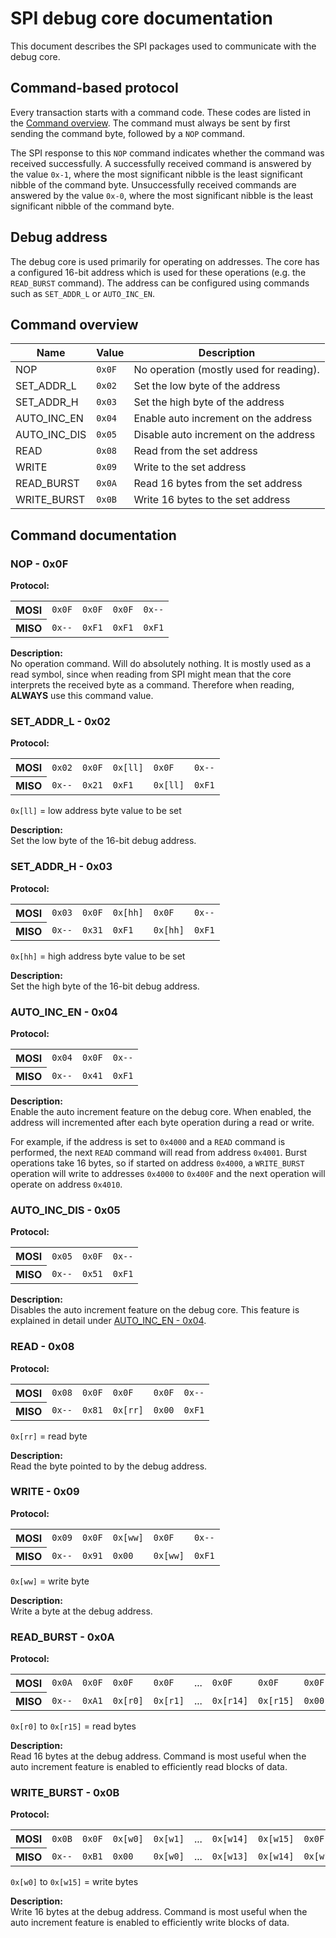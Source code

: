 # SPI debug core documentation

This document describes the SPI packages used to communicate with the debug
core.

## Command-based protocol

Every transaction starts with a command code.
These codes are listed in the [Command overview](#command-overview).
The command must always be sent by first sending the command byte,
followed by a `NOP` command.

The SPI response to this `NOP` command indicates whether the command was
received successfully.
A successfully received command is answered by the value `0x-1`,
where the most significant nibble is the least significant nibble of the
command byte.
Unsuccessfully received commands are answered by the value `0x-0`,
where the most significant nibble is the least significant nibble of the
command byte.

## Debug address

The debug core is used primarily for operating on addresses.
The core has a configured 16-bit address which is used for these operations
(e.g. the `READ_BURST` command).
The address can be configured using commands such as `SET_ADDR_L` or 
`AUTO_INC_EN`.

## Command overview

| Name | Value | Description |
| ---- | ---- | ---- |
| NOP | `0x0F` | No operation (mostly used for reading). |
| SET_ADDR_L | `0x02` | Set the low byte of the address |
| SET_ADDR_H | `0x03` | Set the high byte of the address |
| AUTO_INC_EN | `0x04` | Enable auto increment on the address |
| AUTO_INC_DIS | `0x05` | Disable auto increment on the address |
| READ | `0x08` | Read from the set address |
| WRITE | `0x09` | Write to the set address |
| READ_BURST | `0x0A` | Read 16 bytes from the set address |
| WRITE_BURST | `0x0B` | Write 16 bytes to the set address |

## Command documentation

### NOP - 0x0F

**Protocol:**  
<table>
    <tr>
        <th>MOSI</th>
        <td><code>0x0F</code></td>
        <td><code>0x0F</code></td>
        <td><code>0x0F</code></td>
        <td><code>0x--</code></td>
    </tr>
    <tr>
        <th>MISO</th>
        <td><code>0x--</code></td>
        <td><code>0xF1</code></td>
        <td><code>0xF1</code></td>
        <td><code>0xF1</code></td>
    </tr>
</table>

**Description:**  
No operation command.
Will do absolutely nothing.
It is mostly used as a read symbol, since when reading from SPI might mean that
the core interprets the received byte as a command.
Therefore when reading, **ALWAYS** use this command value.

### SET_ADDR_L - 0x02

**Protocol:**  
<table>
    <tr>
        <th>MOSI</th>
        <td><code>0x02</code></td>
        <td><code>0x0F</code></td>
        <td><code>0x[ll]</code></td>
        <td><code>0x0F</code></td>
        <td><code>0x--</code></td>
    </tr>
    <tr>
        <th>MISO</th>
        <td><code>0x--</code></td>
        <td><code>0x21</code></td>
        <td><code>0xF1</code></td>
        <td><code>0x[ll]</code></td>
        <td><code>0xF1</code></td>
    </tr>
</table>

`0x[ll]` = low address byte value to be set

**Description:**  
Set the low byte of the 16-bit debug address.

### SET_ADDR_H - 0x03

**Protocol:**  
<table>
    <tr>
        <th>MOSI</th>
        <td><code>0x03</code></td>
        <td><code>0x0F</code></td>
        <td><code>0x[hh]</code></td>
        <td><code>0x0F</code></td>
        <td><code>0x--</code></td>
    </tr>
    <tr>
        <th>MISO</th>
        <td><code>0x--</code></td>
        <td><code>0x31</code></td>
        <td><code>0xF1</code></td>
        <td><code>0x[hh]</code></td>
        <td><code>0xF1</code></td>
    </tr>
</table>

`0x[hh]` = high address byte value to be set

**Description:**  
Set the high byte of the 16-bit debug address.

### AUTO_INC_EN - 0x04

**Protocol:**  
<table>
    <tr>
        <th>MOSI</th>
        <td><code>0x04</code></td>
        <td><code>0x0F</code></td>
        <td><code>0x--</code></td>
    </tr>
    <tr>
        <th>MISO</th>
        <td><code>0x--</code></td>
        <td><code>0x41</code></td>
        <td><code>0xF1</code></td>
    </tr>
</table>

**Description:**  
Enable the auto increment feature on the debug core.
When enabled, the address will incremented after each byte operation during a
read or write.

For example, if the address is set to `0x4000` and a `READ` command is performed,
the next `READ` command will read from address `0x4001`. Burst operations take 16 bytes, so if started on address `0x4000`, a `WRITE_BURST` operation will
write to addresses `0x4000` to `0x400F` and the next operation will operate
on address `0x4010`.

### AUTO_INC_DIS - 0x05

**Protocol:**  
<table>
    <tr>
        <th>MOSI</th>
        <td><code>0x05</code></td>
        <td><code>0x0F</code></td>
        <td><code>0x--</code></td>
    </tr>
    <tr>
        <th>MISO</th>
        <td><code>0x--</code></td>
        <td><code>0x51</code></td>
        <td><code>0xF1</code></td>
    </tr>
</table>

**Description:**  
Disables the auto increment feature on the debug core.
This feature is explained in detail under [AUTO_INC_EN - 0x04](#auto_inc_en---0x04).

### READ - 0x08

**Protocol:**  
<table>
    <tr>
        <th>MOSI</th>
        <td><code>0x08</code></td>
        <td><code>0x0F</code></td>
        <td><code>0x0F</code></td>
        <td><code>0x0F</code></td>
        <td><code>0x--</code></td>
    </tr>
    <tr>
        <th>MISO</th>
        <td><code>0x--</code></td>
        <td><code>0x81</code></td>
        <td><code>0x[rr]</code></td>
        <td><code>0x00</code></td>
        <td><code>0xF1</code></td>
    </tr>
</table>

`0x[rr]` = read byte

**Description:**  
Read the byte pointed to by the debug address.

### WRITE - 0x09

**Protocol:**  
<table>
    <tr>
        <th>MOSI</th>
        <td><code>0x09</code></td>
        <td><code>0x0F</code></td>
        <td><code>0x[ww]</code></td>
        <td><code>0x0F</code></td>
        <td><code>0x--</code></td>
    </tr>
    <tr>
        <th>MISO</th>
        <td><code>0x--</code></td>
        <td><code>0x91</code></td>
        <td><code>0x00</code></td>
        <td><code>0x[ww]</code></td>
        <td><code>0xF1</code></td>
    </tr>
</table>

`0x[ww]` = write byte

**Description:**  
Write a byte at the debug address.

### READ_BURST - 0x0A

**Protocol:**  
<table>
    <tr>
        <th>MOSI</th>
        <td><code>0x0A</code></td>
        <td><code>0x0F</code></td>
        <td><code>0x0F</code></td>
        <td><code>0x0F</code></td>
        <td>...</td>
        <td><code>0x0F</code></td>
        <td><code>0x0F</code></td>
        <td><code>0x0F</code></td>
        <td><code>0x--</code></td>
    </tr>
    <tr>
        <th>MISO</th>
        <td><code>0x--</code></td>
        <td><code>0xA1</code></td>
        <td><code>0x[r0]</code></td>
        <td><code>0x[r1]</code></td>
        <td>...</td>
        <td><code>0x[r14]</code></td>
        <td><code>0x[r15]</code></td>
        <td><code>0x00</code></td>
        <td><code>0xF1</code></td>
    </tr>
</table>

`0x[r0]` to `0x[r15]` = read bytes

**Description:**  
Read 16 bytes at the debug address.
Command is most useful when the auto increment feature is enabled
to efficiently read blocks of data.

### WRITE_BURST - 0x0B

**Protocol:**  
<table>
    <tr>
        <th>MOSI</th>
        <td><code>0x0B</code></td>
        <td><code>0x0F</code></td>
        <td><code>0x[w0]</code></td>
        <td><code>0x[w1]</code></td>
        <td>...</td>
        <td><code>0x[w14]</code></td>
        <td><code>0x[w15]</code></td>
        <td><code>0x0F</code></td>
        <td><code>0x--</code></td>
    </tr>
    <tr>
        <th>MISO</th>
        <td><code>0x--</code></td>
        <td><code>0xB1</code></td>
        <td><code>0x00</code></td>
        <td><code>0x[w0]</code></td>
        <td>...</td>
        <td><code>0x[w13]</code></td>
        <td><code>0x[w14]</code></td>
        <td><code>0x[w15]</code></td>
        <td><code>0xF1</code></td>
    </tr>
</table>

`0x[w0]` to `0x[w15]` = write bytes

**Description:**  
Write 16 bytes at the debug address.
Command is most useful when the auto increment feature is enabled
to efficiently write blocks of data.